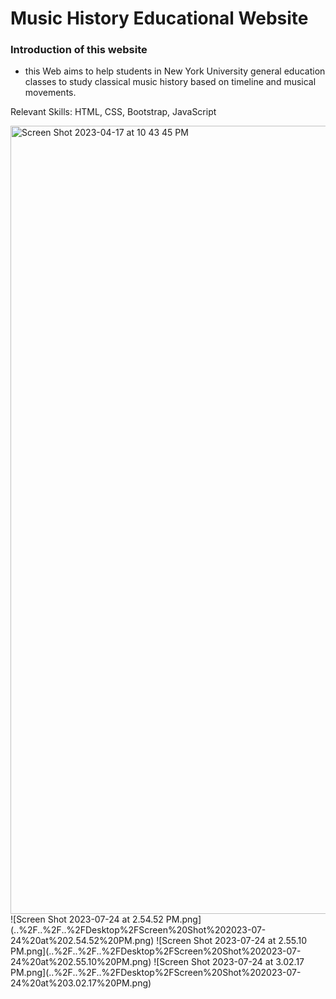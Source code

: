 
# Music History Educational Website


### Introduction of this website
* this Web aims to help students in New York University general education classes to study classical music history based on timeline and musical movements.

Relevant Skills:
HTML, CSS, Bootstrap, JavaScript

<img width="1261" alt="Screen Shot 2023-04-17 at 10 43 45 PM" src="https://user-images.githubusercontent.com/100020447/232657051-21d4b3a5-f5fa-4bf4-98aa-3d237d8fef12.png">
![Screen Shot 2023-07-24 at 2.54.52 PM.png](..%2F..%2F..%2FDesktop%2FScreen%20Shot%202023-07-24%20at%202.54.52%20PM.png)
![Screen Shot 2023-07-24 at 2.55.10 PM.png](..%2F..%2F..%2FDesktop%2FScreen%20Shot%202023-07-24%20at%202.55.10%20PM.png)
![Screen Shot 2023-07-24 at 3.02.17 PM.png](..%2F..%2F..%2FDesktop%2FScreen%20Shot%202023-07-24%20at%203.02.17%20PM.png)